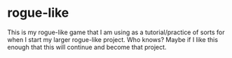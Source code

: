 # rogue-like

This is my rogue-like game that I am using as a tutorial/practice of sorts for when I start my larger rogue-like project.
Who knows? Maybe if I like this enough that this will continue and become that project.
